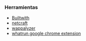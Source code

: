 ### Herramientas 
* [Builtwith](https://builtwith.com/)
* [netcraft](https://sitereport.netcraft.com/)
* [wappalyzer](https://www.wappalyzer.com/)
* [whatrun google chrome extension](https://chrome.google.com/webstore/detail/whatruns/cmkdbmfndkfgebldhnkbfhlneefdaaip)